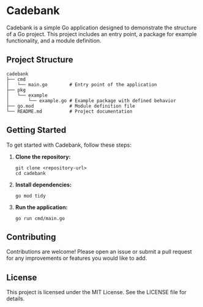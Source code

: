 # Cadebank

Cadebank is a simple Go application designed to demonstrate the structure of a Go project. This project includes an entry point, a package for example functionality, and a module definition.

## Project Structure

```
cadebank
├── cmd
│   └── main.go        # Entry point of the application
├── pkg
│   └── example
│       └── example.go # Example package with defined behavior
├── go.mod             # Module definition file
└── README.md          # Project documentation
```

## Getting Started

To get started with Cadebank, follow these steps:

1. **Clone the repository:**
   ```
   git clone <repository-url>
   cd cadebank
   ```

2. **Install dependencies:**
   ```
   go mod tidy
   ```

3. **Run the application:**
   ```
   go run cmd/main.go
   ```

## Contributing

Contributions are welcome! Please open an issue or submit a pull request for any improvements or features you would like to add.

## License

This project is licensed under the MIT License. See the LICENSE file for details.